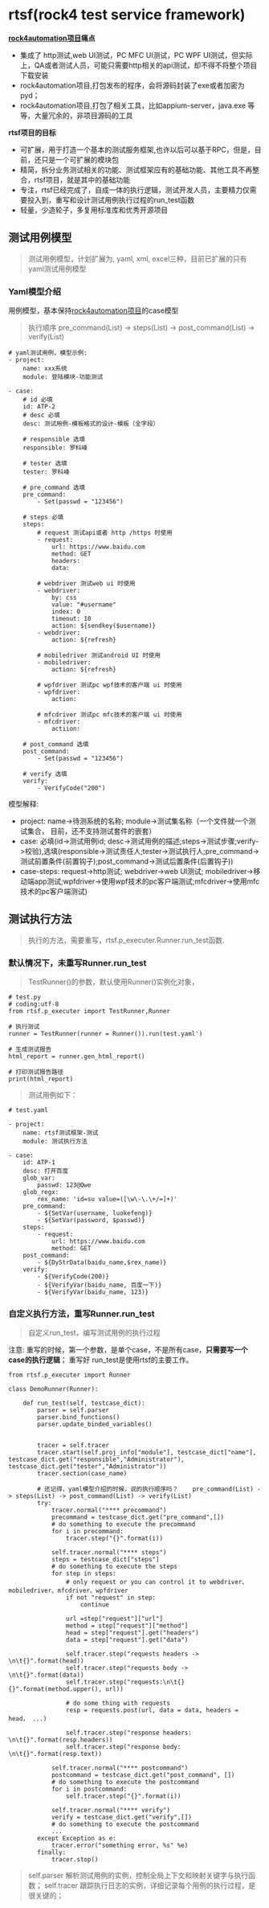 # rtsf(rock4 test service framework)

**[rock4automation项目](https://github.com/RockFeng0/rock4automation)痛点**
- 集成了 http测试,web UI测试，PC MFC UI测试，PC WPF UI测试，但实际上，QA或者测试人员，可能只需要http相关的api测试，却不得不将整个项目下载安装
- rock4automation项目,打包发布的程序，会将源码封装了exe或者加密为pyd；
- rock4automation项目,打包了相关工具，比如appium-server，java.exe 等等，大量冗余的，非项目源码的工具

**rtsf项目的目标**
- 可扩展，用于打造一个基本的测试服务框架,也许以后可以基于RPC，但是，目前，还只是一个可扩展的模块包
- 精简，拆分业务测试相关的功能、测试框架应有的基础功能、其他工具不再整合，rtsf项目，就是其中的基础功能
- 专注，rtsf已经完成了，自成一体的执行逻辑，测试开发人员，主要精力仅需要投入到，重写和设计测试用例执行过程的run_test函数
- 轻量，少造轮子，多复用标准库和优秀开源项目

## 测试用例模型

> 测试用例模型，计划扩展为, yaml, xml, excel三种，目前已扩展的只有yaml测试用例模型 

### Yaml模型介绍

用例模型，基本保持[rock4automation项目](https://github.com/RockFeng0/rock4automation)的case模型

> 执行顺序  pre_command(List) -> steps(List) -> post_command(List) -> verify(List)


```
# yaml测试用例，模型示例:
- project:
    name: xxx系统
    module: 登陆模块-功能测试
    
- case:
    # id 必填
    id: ATP-2
    # desc 必填
    desc: 测试用例-模板格式的设计-模板（全字段）
    
    # responsible 选填
    responsible: 罗科峰
    
    # tester 选填
    tester: 罗科峰
    
    # pre_command 选填
    pre_command:
        - Set(passwd = "123456")
    
    # steps 必填
    steps:
        # request 测试api或者 http /https 时使用
        - request:
            url: https://www.baidu.com
            method: GET
            headers:
            data:
        
        # webdriver 测试web ui 时使用
        - webdriver:
            by: css
            value: "#username"
            index: 0
            timeout: 10
            action: ${sendkey($username)}
        - webdriver:
            action: ${refresh}
        
        # mobiledriver 测试android UI 时使用
        - mobiledriver:
            action: ${refresh}
        
        # wpfdriver 测试pc wpf技术的客户端 ui 时使用    
        - wpfdriver:
            action: 
        
        # mfcdriver 测试pc mfc技术的客户端 ui 时使用    
        - mfcdriver:
            actiion:
    
    # post_command 选填
    post_command:
        - Set(passwd = "123456")
    
    # verify 选填
    verify:
        - VerifyCode("200")
```

模型解释:
- project: name->待测系统的名称; module->测试集名称（一个文件就一个测试集合， 目前，还不支持测试套件的嵌套）
- case: 必填(id->测试用例id; desc->测试用例的描述;steps->测试步骤;verify->校验),选填(responsible->测试责任人;tester->测试执行人;pre_command->测试前置条件(前置钩子);post_command->测试后置条件(后置钩子))
- case-steps: request->http测试; webdriver->web UI测试; mobiledriver->移动端app测试;wpfdriver->使用wpf技术的pc客户端测试;mfcdriver->使用mfc技术的pc客户端测试)

## 测试执行方法

> 执行的方法，需要重写，rtsf.p_executer.Runner.run_test函数. 

### 默认情况下，未重写Runner.run_test

> TestRunner()的参数，默认使用Runner()实例化对象，

```
# test.py
# coding:utf-8
from rtsf.p_executer import TestRunner,Runner

# 执行测试
runner = TestRunner(runner = Runner()).run(test.yaml')

# 生成测试报告
html_report = runner.gen_html_report()

# 打印测试报告路径
print(html_report)

```

> 测试用例如下：

```
# test.yaml

- project:
    name: rtsf测试框架-测试
    module: 测试执行方法
    
- case:
    id: ATP-1
    desc: 打开百度
    glob_var:
        passwd: 123@Qwe
    glob_regx:
        rex_name: 'id=su value=([\w\-\.\+/=]+)'
    pre_command: 
        - ${SetVar(username, luokefeng)}
        - ${SetVar(password, $passwd)}
    steps:
        - request:
            url: https://www.baidu.com          
            method: GET
    post_command:
        - ${DyStrData(baidu_name,$rex_name)}
    verify:
        - ${VerifyCode(200)}
        - ${VerifyVar(baidu_name, 百度一下)}
        - ${VerifyVar(baidu_name, 123)}

```


### 自定义执行方法，重写Runner.run_test

> 自定义run_test，编写测试用例的执行过程

 注意: 重写的时候，第一个参数，是单个case，不是所有case，**只需要写一个case的执行逻辑**； 重写好 run_test是使用rtsf的主要工作。

```
from rtsf.p_executer import Runner

class DemoRunner(Runner):      
        
    def run_test(self, testcase_dict):
        parser = self.parser
        parser.bind_functions()
        parser.update_binded_variables()
        
        
        tracer = self.tracer
        tracer.start(self.proj_info["module"], testcase_dict["name"], testcase_dict.get("responsible","Administrator"), testcase_dict.get("tester","Administrator"))        
        tracer.section(case_name)
         
        # 还记得，yaml模型介绍的时候，说的执行顺序吗？    pre_command(List) -> steps(List) -> post_command(List) -> verify(List)
        try:            
            tracer.normal("**** precommand")
            precommand = testcase_dict.get("pre_command",[])
            # do something to execute the precommand
            for i in precommand:
                tracer.step("{}".format(i))
             
            self.tracer.normal("**** steps")
            steps = testcase_dict["steps"]
            # do something to execute the steps
            for step in steps:
                # only request or you can control it to webdriver、mobiledriver、mfcdriver、wpfdriver
                if not "request" in step:
                    continue
                 
                url =step["request"]["url"]
                method = step["request"]["method"]                                    
                head = step["request"].get("headers")                 
                data = step["request"].get("data")
                
                self.tracer.step("requests headers -> \n\t{}".format(head))
                self.tracer.step("requests body -> \n\t{}".format(data))
                self.tracer.step("requests:\n\t{} {}".format(method.upper(), url))
                
                # do some thing with requests 
                resp = requests.post(url, data = data, headers = head， ...)
                                
                self.tracer.step("response headers: \n\t{}".format(resp.headers))
                self.tracer.step("response body: \n\t{}".format(resp.text))                                 
            
            self.tracer.normal("**** postcommand")
            postcommand = testcase_dict.get("post_command", [])        
            # do something to execute the postcommand
            for i in postcommand:
                self.tracer.step("{}".format(i))
            
            self.tracer.normal("**** verify")
            verify = testcase_dict.get("verify",[])
            # do something to execute the postcommand
            ...
        except Exception as e:
            tracer.error("something error, %s" %e)
        finally:             
            tracer.stop()
```
> self.parser 解析测试用例的实例，控制全局上下文和映射关键字与执行函数； self.tracer 跟踪执行日志的实例，详细记录每个用例的执行过程，是很关键的；
